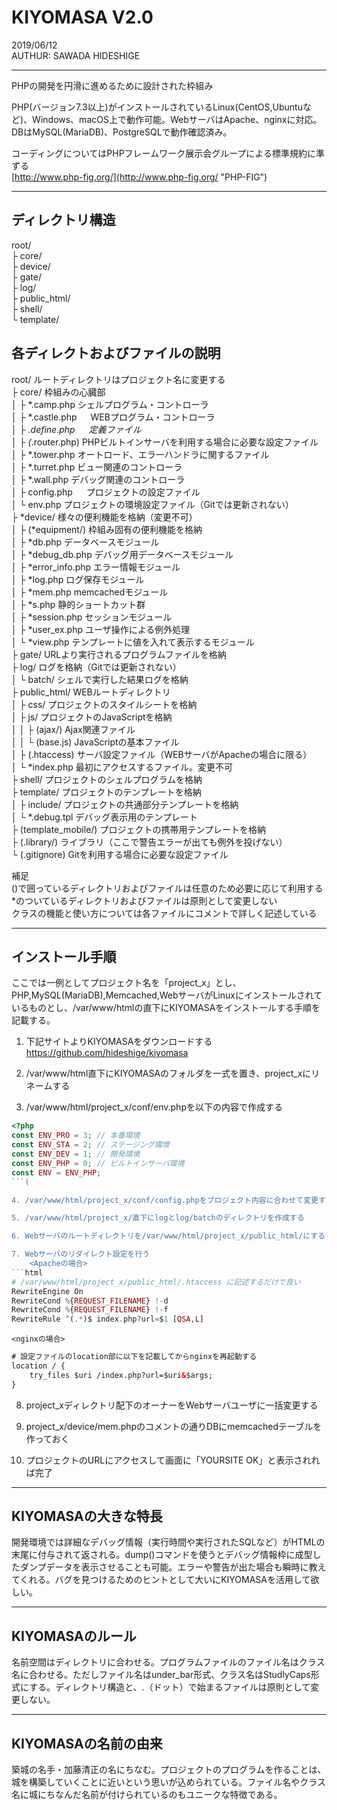 # KIYOMASA V2.0
2019/06/12  
AUTHUR: SAWADA HIDESHIGE

--------------------------------------------------------------------------------
PHPの開発を円滑に進めるために設計された枠組み

PHP(バージョン7.3以上)がインストールされているLinux(CentOS,Ubuntuなど)、Windows、macOS上で動作可能。WebサーバはApache、nginxに対応。DBはMySQL(MariaDB)、PostgreSQLで動作確認済み。

コーディングについてはPHPフレームワーク展示会グループによる標準規約に準ずる  
[http://www.php-fig.org/](http://www.php-fig.org/ "PHP-FIG")

--------------------------------------------------------------------------------
## ディレクトリ構造

root/  
├ core/  
├ device/  
├ gate/  
├ log/  
├ public_html/  
├ shell/  
└ template/  

## 各ディレクトおよびファイルの説明

root/                  ルートディレクトリはプロジェクト名に変更する  
├ core/               枠組みの心臓部  
│ ├ *.camp.php       シェルプログラム・コントローラ  
│ ├ *.castle.php  　 WEBプログラム・コントローラ  
│ ├ *.define.php  　 定義ファイル  
│ ├ (*.router.php)   PHPビルトインサーバを利用する場合に必要な設定ファイル  
│ ├ *.tower.php      オートロード、エラーハンドラに関するファイル  
│ ├ *.turret.php     ビュー関連のコントローラ  
│ ├ *.wall.php       デバッグ関連のコントローラ  
│ ├ config.php    　 プロジェクトの設定ファイル  
│ └ env.php          プロジェクトの環境設定ファイル（Gitでは更新されない）  
├ *device/            様々の便利機能を格納（変更不可）  
│ ├ (*equipment/)    枠組み固有の便利機能を格納  
│ ├ *db.php          データベースモジュール  
│ ├ *debug_db.php    デバッグ用データベースモジュール  
│ ├ *error_info.php  エラー情報モジュール  
│ ├ *log.php         ログ保存モジュール  
│ ├ *mem.php         memcachedモジュール  
│ ├ *s.php           静的ショートカット群  
│ ├ *session.php     セッションモジュール  
│ ├ *user_ex.php     ユーザ操作による例外処理  
│ └ *view.php        テンプレートに値を入れて表示するモジュール  
├ gate/               URLより実行されるプログラムファイルを格納  
├ log/                ログを格納（Gitでは更新されない）  
│ └ batch/           シェルで実行した結果ログを格納  
├ public_html/        WEBルートディレクトリ  
│ ├ css/             プロジェクトのスタイルシートを格納  
│ ├ js/              プロジェクトのJavaScriptを格納  
│ │ ├ (ajax/)       Ajax関連ファイル  
│ │ └ (base.js)     JavaScriptの基本ファイル  
│ ├ (.htaccess)      サーバ設定ファイル（WEBサーバがApacheの場合に限る）  
│ └ *index.php       最初にアクセスするファイル。変更不可  
├ shell/              プロジェクトのシェルプログラムを格納  
├ template/           プロジェクトのテンプレートを格納  
│ ├ include/         プロジェクトの共通部分テンプレートを格納  
│ └ *.debug.tpl      デバッグ表示用のテンプレート  
├ (template_mobile/)  プロジェクトの携帯用テンプレートを格納  
├ (.library/)         ライブラリ（ここで警告エラーが出ても例外を投げない）  
└ (.gitignore)        Gitを利用する場合に必要な設定ファイル  

補足  
()で囲っているディレクトリおよびファイルは任意のため必要に応じて利用する  
*のついているディレクトリおよびファイルは原則として変更しない  
クラスの機能と使い方については各ファイルにコメントで詳しく記述している  

--------------------------------------------------------------------------------
## インストール手順

ここでは一例としてプロジェクト名を「project_x」とし、PHP,MySQL(MariaDB),Memcached,WebサーバがLinuxにインストールされているものとし、/var/www/htmlの直下にKIYOMASAをインストールする手順を記載する。

1. 下記サイトよりKIYOMASAをダウンロードする  
    https://github.com/hideshige/kiyomasa
 
2. /var/www/html直下にKIYOMASAのフォルダを一式を置き、project_xにリネームする

3. /var/www/html/project_x/conf/env.phpを以下の内容で作成する  
```php
<?php
const ENV_PRO = 3; // 本番環境
const ENV_STA = 2; // ステージング環境  
const ENV_DEV = 1; // 開発環境
const ENV_PHP = 0; // ビルトインサーバ環境
const ENV = ENV_PHP;
```(

4. /var/www/html/project_x/conf/config.phpをプロジェクト内容に合わせて変更する

5. /var/www/html/project_x/直下にlogとlog/batchのディレクトリを作成する

6. Webサーバのルートディレクトリを/var/www/html/project_x/public_html/にする

7. Webサーバのリダイレクト設定を行う  
    <Apacheの場合>  
```html
# /var/www/html/project_x/public_html/.htaccess に記述するだけで良い  
RewriteEngine On
RewriteCond %{REQUEST_FILENAME} !-d
RewriteCond %{REQUEST_FILENAME} !-f
RewriteRule ^(.*)$ index.php?url=$1 [QSA,L]
```
    
    <nginxの場合>  
```html
# 設定ファイルのlocation部に以下を記載してからnginxを再起動する
location / {
    try_files $uri /index.php?url=$uri&$args;
}
```

8. project_xディレクトリ配下のオーナーをWebサーバユーザに一括変更する

9. project_x/device/mem.phpのコメントの通りDBにmemcachedテーブルを作っておく

10. プロジェクトのURLにアクセスして画面に「YOURSITE OK」と表示されれば完了

--------------------------------------------------------------------------------
## KIYOMASAの大きな特長

開発環境では詳細なデバッグ情報（実行時間や実行されたSQLなど）がHTMLの末尾に付与されて返される。dump()コマンドを使うとデバッグ情報枠に成型したダンプデータを表示させることも可能。エラーや警告が出た場合も瞬時に教えてくれる。バグを見つけるためのヒントとして大いにKIYOMASAを活用して欲しい。

--------------------------------------------------------------------------------
## KIYOMASAのルール

名前空間はディレクトリに合わせる。プログラムファイルのファイル名はクラス名に合わせる。ただしファイル名はunder_bar形式、クラス名はStudlyCaps形式にする。ディレクトリ構造と、.（ドット）で始まるファイルは原則として変更しない。

--------------------------------------------------------------------------------
## KIYOMASAの名前の由来
築城の名手・加藤清正の名にちなむ。プロジェクトのプログラムを作ることは、城を構築していくことに近いという思いが込められている。ファイル名やクラス名に城にちなんだ名前が付けられているのもユニークな特徴である。
